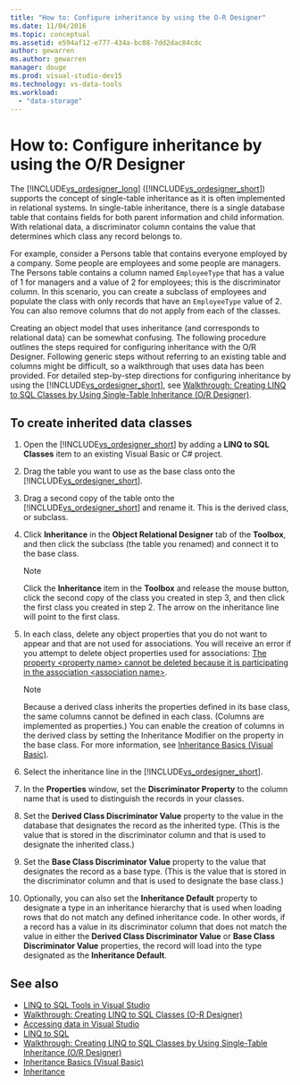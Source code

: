 ```yaml
---
title: "How to: Configure inheritance by using the O-R Designer"
ms.date: 11/04/2016
ms.topic: conceptual
ms.assetid: e594af12-e777-434a-bc08-7dd2dac84cdc
author: gewarren
ms.author: gewarren
manager: douge
ms.prod: visual-studio-dev15
ms.technology: vs-data-tools
ms.workload:
  - "data-storage"
---
```

# How to: Configure inheritance by using the O/R Designer
The [!INCLUDE[vs_ordesigner_long](../data-tools/includes/vs_ordesigner_long_md.md)] ([!INCLUDE[vs_ordesigner_short](../data-tools/includes/vs_ordesigner_short_md.md)]) supports the concept of single-table inheritance as it is often implemented in relational systems. In single-table inheritance, there is a single database table that contains fields for both parent information and child information. With relational data, a discriminator column contains the value that determines which class any record belongs to.

For example, consider a Persons table that contains everyone employed by a company. Some people are employees and some people are managers. The Persons table contains a column named `EmployeeType` that has a value of 1 for managers and a value of 2 for employees; this is the discriminator column. In this scenario, you can create a subclass of employees and populate the class with only records that have an `EmployeeType` value of 2. You can also remove columns that do not apply from each of the classes.

Creating an object model that uses inheritance (and corresponds to relational data) can be somewhat confusing. The following procedure outlines the steps required for configuring inheritance with the O/R Designer. Following generic steps without referring to an existing table and columns might be difficult, so a walkthrough that uses data has been provided. For detailed step-by-step directions for configuring inheritance by using the [!INCLUDE[vs_ordesigner_short](../data-tools/includes/vs_ordesigner_short_md.md)], see [Walkthrough: Creating LINQ to SQL Classes by Using Single-Table Inheritance (O/R Designer)](../data-tools/walkthrough-creating-linq-to-sql-classes-by-using-single-table-inheritance-o-r-designer.md).

## To create inherited data classes

1.  Open the [!INCLUDE[vs_ordesigner_short](../data-tools/includes/vs_ordesigner_short_md.md)] by adding a **LINQ to SQL Classes** item to an existing Visual Basic or C# project.

2.  Drag the table you want to use as the base class onto the [!INCLUDE[vs_ordesigner_short](../data-tools/includes/vs_ordesigner_short_md.md)].

3.  Drag a second copy of the table onto the [!INCLUDE[vs_ordesigner_short](../data-tools/includes/vs_ordesigner_short_md.md)] and rename it. This is the derived class, or subclass.

4.  Click **Inheritance** in the **Object Relational Designer** tab of the **Toolbox**, and then click the subclass (the table you renamed) and connect it to the base class.

    > [!NOTE]
    >  Click the **Inheritance** item in the **Toolbox** and release the mouse button, click the second copy of the class you created in step 3, and then click the first class you created in step 2. The arrow on the inheritance line will point to the first class.

5.  In each class, delete any object properties that you do not want to appear and that are not used for associations. You will receive an error if you attempt to delete object properties used for associations: [The property \<property name> cannot be deleted because it is participating in the association \<association name>](../data-tools/the-property-property-name-cannot-be-deleted-because-it-is-participating-in-the-association-association-name.md).

    > [!NOTE]
    >  Because a derived class inherits the properties defined in its base class, the same columns cannot be defined in each class. (Columns are implemented as properties.) You can enable the creation of columns in the derived class by setting the Inheritance Modifier on the property in the base class. For more information, see [Inheritance Basics (Visual Basic)](/dotnet/visual-basic/programming-guide/language-features/objects-and-classes/inheritance-basics).

6.  Select the inheritance line in the [!INCLUDE[vs_ordesigner_short](../data-tools/includes/vs_ordesigner_short_md.md)].

7.  In the **Properties** window, set the **Discriminator Property** to the column name that is used to distinguish the records in your classes.

8.  Set the **Derived Class Discriminator Value** property to the value in the database that designates the record as the inherited type. (This is the value that is stored in the discriminator column and that is used to designate the inherited class.)

9. Set the **Base Class Discriminator Value** property to the value that designates the record as a base type. (This is the value that is stored in the discriminator column and that is used to designate the base class.)

10. Optionally, you can also set the **Inheritance Default** property to designate a type in an inheritance hierarchy that is used when loading rows that do not match any defined inheritance code. In other words, if a record has a value in its discriminator column that does not match the value in either the **Derived Class Discriminator Value** or **Base Class Discriminator Value** properties, the record will load into the type designated as the **Inheritance Default**.

## See also

- [LINQ to SQL Tools in Visual Studio](../data-tools/linq-to-sql-tools-in-visual-studio2.md)
- [Walkthrough: Creating LINQ to SQL Classes (O-R Designer)](how-to-create-linq-to-sql-classes-mapped-to-tables-and-views-o-r-designer.md)
- [Accessing data in Visual Studio](../data-tools/accessing-data-in-visual-studio.md)
- [LINQ to SQL](/dotnet/framework/data/adonet/sql/linq/index)
- [Walkthrough: Creating LINQ to SQL Classes by Using Single-Table Inheritance (O/R Designer)](../data-tools/walkthrough-creating-linq-to-sql-classes-by-using-single-table-inheritance-o-r-designer.md)
- [Inheritance Basics (Visual Basic)](/dotnet/visual-basic/programming-guide/language-features/objects-and-classes/inheritance-basics)
- [Inheritance](/dotnet/csharp/programming-guide/classes-and-structs/inheritance)